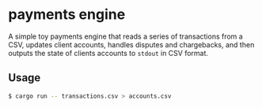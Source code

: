 # payments engine

A simple toy payments engine that reads a series of transactions from a CSV, updates client accounts, handles disputes and chargebacks, and then outputs the state of clients accounts to `stdout` in CSV format.

## Usage

```bash
$ cargo run -- transactions.csv > accounts.csv
```
